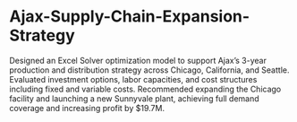 # Ajax-Supply-Chain-Expansion-Strategy
Designed an Excel Solver optimization model to support Ajax’s 3-year production and distribution strategy across Chicago, California, and Seattle.
Evaluated investment options, labor capacities, and cost structures including fixed and variable costs.
Recommended expanding the Chicago facility and launching a new Sunnyvale plant, achieving full demand coverage and increasing profit by $19.7M.

